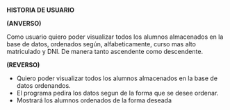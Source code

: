 **HISTORIA DE USUARIO**

**(ANVERSO)**

Como usuario quiero poder visualizar todos los alumnos almacenados en la base de
datos, ordenados según, alfabeticamente, curso mas alto matriculado y DNI. De manera tanto ascendente como descendente.

**(REVERSO)**

- Quiero poder visualizar todos los alumnos almacenados en la base de datos ordenandos.
- El programa pedira los datos segun de la forma que se desee ordenar.
- Mostrará los alumnos ordenados de la forma deseada
